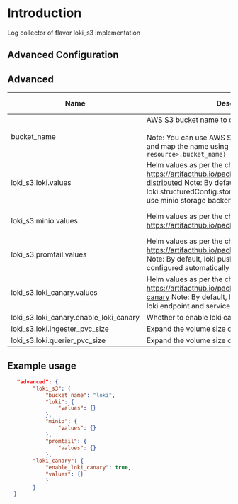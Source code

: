 # Introduction

Log collector of flavor loki_s3 implementation

## Advanced Configuration

## Advanced

| Name                                | Description                                                                                                                                                                                  | Datatype           | Required | Supported Version  |
| ----------------------------------- | -------------------------------------------------------------------------------------------------------------------------------------------------------------------------------------------- | ------------------ | -------- | -------- |
| bucket_name                         | AWS S3 bucket name to distribute chunks. <br><br> Note: You can use AWS S3 module to create bucket and map the name using `${s3.<name-of-your-resource>.bucket_name}`                        | string             | yes      | 0.1,   0.2 |
| loki_s3.loki.values                    | Helm values as per the chart https://artifacthub.io/packages/helm/grafana/loki-distributed  Note: By default loki.structuredConfig.storage_config is configured to use minio storage backend | map< string, any > | no       | 0.1, 0.2         |
| loki_s3.minio.values                   | Helm values as per the chart https://artifacthub.io/packages/helm/bitnami/minio                                                                                                              | map< string, any > | no       |  0.1, 0.2        |
| loki_s3.promtail.values                | Helm values as per the chart https://artifacthub.io/packages/helm/grafana/promtail  Note: By default, loki push endpoint will be configured automatically to send log entries to Loki        | map< string, any > | no       | 0.1, 0.2         |
| loki_s3.loki_canary.values             | Helm values as per the chart https://artifacthub.io/packages/helm/grafana/loki-canary  Note: By default, lokiAddress will be set with loki endpoint and serviceMonitor is enabled            | map< string, any > | no       | 0.1, 0.2         |
| loki_s3.loki_canary.enable_loki_canary | Whether to enable loki canary or not                                                                                                                                                         | boolean            | no       | 0.1, 0.2        |
| loki_s3.loki.ingester_pvc_size         | Expand the volume size of ingester PVC                                                                                                                                                           | string             | no       |  0.2        |
| loki_s3.loki.querier_pvc_size          | Expand the volume size of querier PVC                                                                                                                                                            | string             | no       |  0.2        |

## Example usage
```json
   "advanced": {
        "loki_s3": {
            "bucket_name": "loki",
            "loki": {
                "values": {}
            },
            "minio": {
                "values": {}
            },
            "promtail": {
                "values": {}
            },
        "loki_canary": {
            "enable_loki_canary": true,
            "values": {}
            }
        }
  }
```
